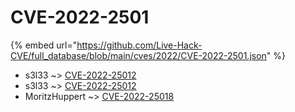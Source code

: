 # CVE-2022-2501
{% embed url="https://github.com/Live-Hack-CVE/full_database/blob/main/cves/2022/CVE-2022-2501.json" %}

* s3l33 ~> [CVE-2022-25012](https://www.alice-snow.ru/2022/database/cve-2022-2501/cve-2022-25012-s3l33)
* s3l33 ~> [CVE-2022-25012](https://www.alice-snow.ru/2022/database/cve-2022-2501/cve-2022-25012-s3l33)
* MoritzHuppert ~> [CVE-2022-25018](https://www.alice-snow.ru/2022/database/cve-2022-2501/cve-2022-25018-moritzhuppert)